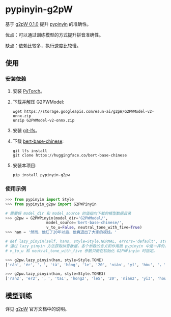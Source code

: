 # pypinyin-g2pW

基于 [g2pW 0.1.0](https://github.com/GitYCC/g2pW/tree/v0.1.0) 提升 [pypinyin](https://github.com/mozillazg/python-pinyin) 的准确性。

优点：可以通过训练模型的方式提升拼音准确性。

缺点：依赖比较多，执行速度比较慢。


## 使用

### 安装依赖

1. 安装 [PyTorch](https://pytorch.org/get-started/locally/)。
2. 下载并解压 G2PWModel:

    ```
    wget https://storage.googleapis.com/esun-ai/g2pW/G2PWModel-v2-onnx.zip
    unzip G2PWModel-v2-onnx.zip
    ```
3. 安装 [git-lfs](https://git-lfs.github.com/)。
4. 下载 [bert-base-chinese](https://huggingface.co/bert-base-chinese):

   ```
   git lfs install
   git clone https://huggingface.co/bert-base-chinese
   ```
5. 安装本项目:

   ```
   pip install pypinyin-g2pw
   ```

### 使用示例

   ```python
   >>> from pypinyin import Style
   >>> from pypinyin_g2pw import G2PWPinyin

   # 需要将 model_dir 和 model_source 的值指向下载的模型数据目录
   >>> g2pw = G2PWPinyin(model_dir='G2PWModel/',
                     model_source='bert-base-chinese/',
                     v_to_u=False, neutral_tone_with_five=True)
   >>> han = '然而，他红了20年以后，他竟退出了大家的视线。'

   # def lazy_pinyin(self, hans, style=Style.NORMAL, errors='default', strict=True, **kwargs)
   # 通过 lazy_pinyin 方法获取拼音数据，各个参数的含义和作用跟 pypinyin 中是一样的，
   # v_to_u 和 neutral_tone_with_five 参数只能在初始化 G2PWPinyin 时指定。

   >>> g2pw.lazy_pinyin(han, style=Style.TONE)
   ['rán', 'ér', '，', 'tā', 'hóng', 'le', '20', 'nián', 'yǐ', 'hòu', '，', 'tā', 'jìng', 'tuì', 'chū', 'le', 'dà', 'jiā', 'de', 'shì', 'xiàn', '。']

   >>> g2pw.lazy_pinyin(han, style=Style.TONE3)
   ['ran2', 'er2', '，', 'ta1', 'hong2', 'le5', '20', 'nian2', 'yi3', 'hou4', '，', 'ta1', 'jing4', 'tui4', 'chu1', 'le5', 'da4', 'jia1', 'de5', 'shi4', 'xian4', '。']
   ```

## 模型训练

详见 [g2pW](https://github.com/GitYCC/g2pW/tree/v0.1.0) 官方文档中的说明。

